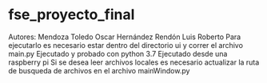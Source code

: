 # fse_proyecto_final
Autores: 
Mendoza Toledo Oscar
Hernández Rendón Luis Roberto
Para ejecutarlo es necesario estar dentro del directorio ui y correr el archivo main.py
Ejecutado y probado con python 3.7
Ejecutado desde una raspberry pi
Si se desea leer archivos locales es necesario actualizar la ruta de busqueda de archivos en el archivo mainWindow.py